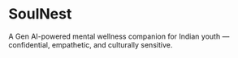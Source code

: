 # SoulNest
A Gen AI-powered mental wellness companion for Indian youth — confidential, empathetic, and culturally sensitive.
